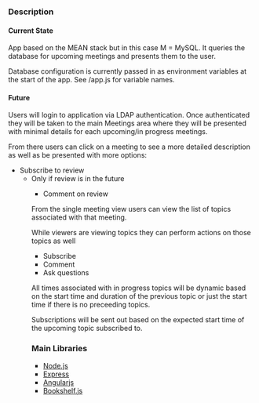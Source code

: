 <h3>Description</h3>

<h4>Current State</h4>

<p>App based on the MEAN stack but in this case M = MySQL. It queries the database for upcoming meetings and presents them to the user.</p>

<p>Database configuration is currently passed in as environment variables at the start of the app. See /app.js for variable names.</p>

<h4>Future</h4>

<p>Users will login to application via LDAP authentication. Once authenticated they will be taken to the main Meetings area where they will be presented with minimal details for each upcoming/in progress meetings.</p>

<p>From there users can click on a meeting to see a more detailed description as well as be presented with more options:</p>

<ul>
  <li>Subscribe to review
    <ul>
      <li>Only if review is in the future</li>
    <ul>
  </li>
  <li>Comment on review</li>
</ul>

<p>From the single meeting view users can view the list of topics associated with that meeting.</p>

<p>While viewers are viewing topics they can perform actions on those topics as well</p>

<ul>
  <li>Subscribe</li>
  <li>Comment</li>
  <li>Ask questions</li>
</ul>

<p>All times associated with in progress topics will be dynamic based on the start time and duration of the previous topic or just the start time if there is no preceeding topics.</p>

<p>Subscriptions will be sent out based on the expected start time of the upcoming topic subscribed to.</p>

<h3>Main Libraries</h3>

<ul>
  <li><a href='http://nodejs.org'>Node.js</a></li>
  <li><a href='http://expressjs.com'>Express</a></li>
  <li><a href='http://angularjs.org'>Angularjs</a></li>
  <li><a href='http://bookshelfjs.org'>Bookshelf.js</a></li>
</ul>
